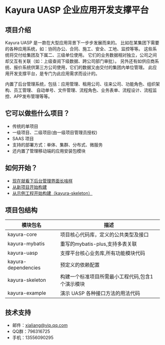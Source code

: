 # Kayura UASP 企业应用开发支撑平台

## 项目介绍

Kayura UASP 是一款在大型应用背景下一步步发展而来的。
比如在某集团下需要的各种应用系统，如：协同办公、合同、施工、安全、工地、监控等等。
这些系统将交付给集团及下属二、三级单位使用。
它们的业务数据相对独立，公司之间却又互有关联（如：上级查阅下级数据、跨公司部门审批）。
另外还有如供应商系统、报价系统供第三方公司使用，它们的数据又由交付的集团内单位管理。
此应用开发支撑平台，是专门为此应用需求而设计的。

内置了后台管理系统，包括：应用管理、租用公司、往来公司、功能角色、组织架构、员工管理、
自动单号、文件管理、流程角色、业务表单、流程设计、流程监控、APP发布管理等等。

## 它可以做些什么项目？

- 传统的单项目
- 一级项目、二级项目(由一级项目管理员授权)
- SAAS 项目
- 支持的部署方式：单体、集群、分布式、微服务
- 还内置了管理移动端的应用安装包模块

## 如何开始？

- [现在就看下后台管理界面长啥样](https://uasp.kayura.org)
- [从新项目开始构建](help-doc/new-project.md)
- [从示例工程开始构建（kayura-skeleton）](kayura-skeleton)

## 项目包结构

| 模块包名                | 描述                        |
|---------------------|---------------------------|
| kayura-core         | 项目核心代码库，定义的公共类型及接口        |
| kayura-mybatis      | 重写的mybatis-plus,支持多表关联    |
| kayura-uasp         | 支撑平台核心业务库,所有功能模块代码        |
| kayura-dependencies | 预定义的依赖配置                  |
| kayura-skeleton     | 构建一个标准项目所需最小工程代码,包含1个演示模块 |
| kayura-example      | 演示 UASP 各种接口方法的用法代码       |

## 技术支持

- 邮件：xialiang@vip.qq.com
- QQ群：796316725
- 手机：13556090295